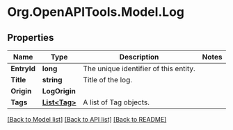 
# Org.OpenAPITools.Model.Log

## Properties

Name | Type | Description | Notes
------------ | ------------- | ------------- | -------------
**EntryId** | **long** | The unique identifier of this entity. | 
**Title** | **string** | Title of the log. | 
**Origin** | **LogOrigin** |  | 
**Tags** | [**List&lt;Tag&gt;**](Tag.md) | A list of Tag objects. | 

[[Back to Model list]](../README.md#documentation-for-models)
[[Back to API list]](../README.md#documentation-for-api-endpoints)
[[Back to README]](../README.md)


